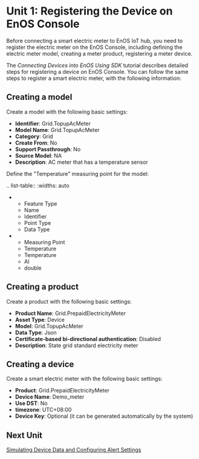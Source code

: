 # Unit 1: Registering the Device on EnOS Console

Before connecting a smart electric meter to EnOS IoT hub, you need to register the electric meter on the EnOS Console, including defining the electric meter model, creating a meter product, registering a meter device.

The *Connecting Devices into EnOS Using SDK* tutorial describes detailed steps for registering a device on EnOS Console. You can follow the same steps to register a smart electric meter, with the following information:

## Creating a model

Create a model with the following basic settings:

- **Identifier**: Grid.TopupAcMeter
- **Model Name**: Grid.TopupAcMeter
- **Category**: Grid
- **Create From**: No
- **Support Passthrough**: No
- **Source Model**: NA
- **Description**: AC meter that has a temperature sensor

Define the "Temperature" measuring point for the model:

.. list-table::
   :widths: auto

   * - Feature Type
     - Name   
     - Identifier   
     - Point Type
     - Data Type   
   * - Measuring Point
     - Temperature
     - Temperature
     - AI
     - double

## Creating a product

Create a product with the following basic settings:

- **Product Name**: Grid.PrepaidElectricityMeter
- **Asset Type**: Device
- **Model**: Grid.TopupAcMeter
- **Data Type**: Json
- **Certificate-based bi-directional authentication**: Disabled
- **Description**: State grid standard electricity meter

## Creating a device

Create a smart electric meter with the following basic settings:

- **Product**: Grid.PrepaidElectricityMeter
- **Device Name**: Demo_meter
- **Use DST**: No
- **timezone**: UTC+08:00
- **Device Key**: Optional (it can be generated automatically by the system)



## Next Unit

[Simulating Device Data and Configuring Alert Settings](setting_alerts)
